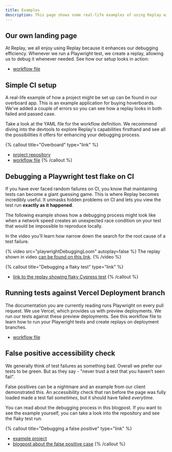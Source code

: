 ```yaml
---
title: Examples
description: This page shows some real-life examples of using Replay with a Playwright test suite. You will learn about debugging a flaky test, setting up a simple CI workflow file and find links to example repositories and projects.
---
```


## Our own landing page
At Replay, we all enjoy using Replay because it enhances our debugging efficiency. Whenever we run a Playwright test, we create a replay, allowing us to debug it whenever needed. See how our setup looks in action:

- [workflow file](https://github.com/replayio/landing-page/blob/main/.github/workflows/playwright.yml)

## Simple CI setup
A real-life example of how a project might be set up can be found in our overboard app. This is an example application for buying hoverboards. We’ve added a couple of errors so you can see how a replay looks in both failed and passed case.

Take a look at the YAML file for the workflow definition. We recommend diving into the devtools to explore Replay's capabilities firsthand and see all the possibilities it offers for enhancing your debugging process.

{% callout title="Overboard" type="link" %}
- [project repository](https://github.com/replayio-public/overboard)
- [workflow file](https://g*ithub.com/replayio-public/overboard/blob/main/.github/workflows/playwright.yml)
{% /callout %}

## Debugging a Playwright test flake on CI
If you have ever faced random failures on CI, you know that maintaining tests can become a giant guessing game. This is where Replay becomes incredibly useful. It unmasks hidden problems on CI and lets you view the test run **exactly as it happened**.

The following example shows how a debugging process might look like when a network speed creates an unexpected race condition on your test that would be impossible to reproduce locally.

In the video you’ll learn how narrow down the search for the root cause of a test failure.

{% video src="playwrightDebuggingLoom" autoplay=false %}
The replay shown in video [can be found on this link](https://replay.help/playwright-flake-debug).
{% /video %}

{% callout title="Debugging a flaky test" type="link" %}
- [link to the replay showing flaky Cypress test](https://replay.help/playwrgiht-flake-debug)
{% /callout %}

## Running tests against Vercel Deployment branch
The documentation you are currently reading runs Playwright on every pull request. We use Vercel, which provides us with preview deployments. We run our tests against these preview deployments. See this workflow file to learn how to run your Playwright tests and create replays on deployment branches.

- [workflow file](https://github.com/replayio/docs/blob/main/.github/workflows/playwright.yml)


## False positive accessibility check
We generally think of test failures as something bad. Overall we prefer our tests to be green. But as they say - "never trust a test that you haven’t seen fail". 

False positives can be a nightmare and an example from our client demonstrated this. An accessibility check that ran before the page was fully loaded made a test fail *sometimes*, but it should have failed *everytime*.

You can read about the debugging process in this blogpost. If you want to see the example yourself, you can take a look into the repository and see the flaky test run.

{% callout title="Debugging a false positive" type="link" %}
- [example project](https://github.com/replayio/replay-examples/tree/main/examples/03_accessibility_false_positive)
- [blogpost about the false positive case](https://blog.replay.io/finding-%22false-positive%22-tests-with-replay.io)
{% /callout %}